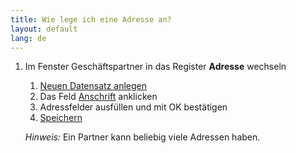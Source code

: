 ```yaml
---
title: Wie lege ich eine Adresse an?
layout: default
lang: de
---
```

1. Im Fenster Geschäftspartner in das Register **Adresse** wechseln
	1. [Neuen Datensatz anlegen](Wie_lege_ich_einen_neuen_datensatz_an)
	1. Das Feld [Anschrift](../images/de_feld_anschrift.png) anklicken
	1. Adressfelder ausfüllen und mit OK bestätigen
	1. [Speichern](Wie_lege_ich_einen_neuen_datensatz_an)

	*Hinweis:* Ein Partner kann beliebig viele Adressen haben.